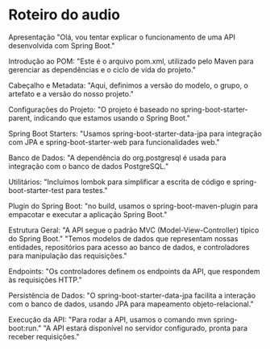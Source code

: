 # Roteiro do audio
Apresentação
"Olá, vou tentar explicar o funcionamento de uma API desenvolvida com Spring Boot."

Introdução ao POM:
"Este é o arquivo pom.xml, utilizado pelo Maven para gerenciar as dependências e o ciclo de vida do projeto."

Cabeçalho e Metadata:
"Aqui, definimos a versão do modelo, o grupo, o artefato e a versão do nosso projeto."

Configurações do Projeto:
"O projeto é baseado no spring-boot-starter-parent, indicando que estamos usando o Spring Boot."

Spring Boot Starters:
"Usamos spring-boot-starter-data-jpa para integração com JPA e spring-boot-starter-web para funcionalidades web."

Banco de Dados:
"A dependência do org.postgresql é usada para integração com o banco de dados PostgreSQL."

Utilitários:
"Incluímos lombok para simplificar a escrita de código e spring-boot-starter-test para testes."

Plugin do Spring Boot:
"no build, usamos o spring-boot-maven-plugin para empacotar e executar a aplicação Spring Boot."

Estrutura Geral:
"A API segue o padrão MVC (Model-View-Controller) típico do Spring Boot."
"Temos modelos de dados que representam nossas entidades, repositórios para acesso ao banco de dados, e controladores para manipulação das requisições."

Endpoints:
"Os controladores definem os endpoints da API, que respondem às requisições HTTP."

Persistência de Dados:
"O spring-boot-starter-data-jpa facilita a interação com o banco de dados, usando JPA para mapeamento objeto-relacional."

Execução da API:
"Para rodar a API, usamos o comando mvn spring-boot:run."
"A API estará disponível no servidor configurado, pronta para receber requisições."
